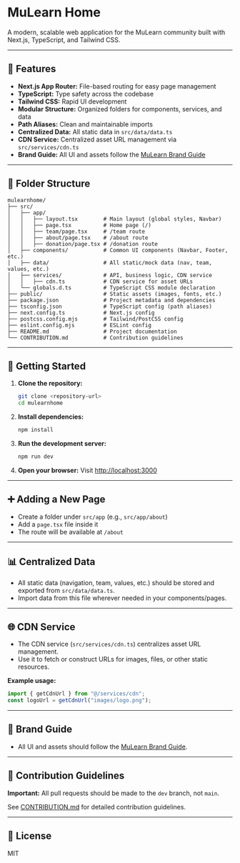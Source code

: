 # MuLearn Home

A modern, scalable web application for the MuLearn community built with Next.js, TypeScript, and Tailwind CSS.

---

## 🚀 Features

- **Next.js App Router:** File-based routing for easy page management
- **TypeScript:** Type safety across the codebase
- **Tailwind CSS:** Rapid UI development
- **Modular Structure:** Organized folders for components, services, and data
- **Path Aliases:** Clean and maintainable imports
- **Centralized Data:** All static data in `src/data/data.ts`
- **CDN Service:** Centralized asset URL management via `src/services/cdn.ts`
- **Brand Guide:** All UI and assets follow the [MuLearn Brand Guide](https://mulearn.org/r/brandguide)

---

## 📁 Folder Structure

```
mulearnhome/
├── src/
│   ├── app/
│   │   ├── layout.tsx        # Main layout (global styles, Navbar)
│   │   ├── page.tsx          # Home page (/)
│   │   ├── team/page.tsx     # /team route
│   │   ├── about/page.tsx    # /about route
│   │   ├── donation/page.tsx # /donation route
│   ├── components/           # Common UI components (Navbar, Footer, etc.)
│   ├── data/                 # All static/mock data (nav, team, values, etc.)
│   ├── services/             # API, business logic, CDN service
│   │   ├── cdn.ts            # CDN service for asset URLs
│   └── globals.d.ts          # TypeScript CSS module declaration
├── public/                   # Static assets (images, fonts, etc.)
├── package.json              # Project metadata and dependencies
├── tsconfig.json             # TypeScript config (path aliases)
├── next.config.ts            # Next.js config
├── postcss.config.mjs        # Tailwind/PostCSS config
├── eslint.config.mjs         # ESLint config
├── README.md                 # Project documentation
└── CONTRIBUTION.md           # Contribution guidelines
```

---

## 🏁 Getting Started

1. **Clone the repository:**
   ```bash
   git clone <repository-url>
   cd mulearnhome
   ```

2. **Install dependencies:**
   ```bash
   npm install
   ```

3. **Run the development server:**
   ```bash
   npm run dev
   ```

4. **Open your browser:**
   Visit [http://localhost:3000](http://localhost:3000)

---

## ➕ Adding a New Page

- Create a folder under `src/app` (e.g., `src/app/about`)
- Add a `page.tsx` file inside it
- The route will be available at `/about`

---

## 📊 Centralized Data

- All static data (navigation, team, values, etc.) should be stored and exported from `src/data/data.ts`.
- Import data from this file wherever needed in your components/pages.

---

## 🌐 CDN Service

- The CDN service (`src/services/cdn.ts`) centralizes asset URL management.
- Use it to fetch or construct URLs for images, files, or other static resources.

**Example usage:**
```ts
import { getCdnUrl } from "@/services/cdn";
const logoUrl = getCdnUrl("images/logo.png");
```

---

## 🎨 Brand Guide

- All UI and assets should follow the [MuLearn Brand Guide](https://mulearn.org/r/brandguide).

---

## 🤝 Contribution Guidelines

**Important:** All pull requests should be made to the `dev` branch, not `main`.

See [CONTRIBUTION.md](CONTRIBUTION.md) for detailed contribution guidelines.

---

## 📄 License

MIT
